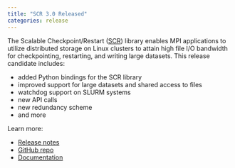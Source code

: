 ```yaml
---
title: "SCR 3.0 Released"
categories: release
---
```


The Scalable Checkpoint/Restart ([SCR](https://github.com/LLNL/scr)) library enables MPI applications to utilize distributed storage on Linux clusters to attain high file I/O bandwidth for checkpointing, restarting, and writing large datasets. This release candidate includes:
- added Python bindings for the SCR library
- improved support for large datasets and shared access to files
- watchdog support on SLURM systems
- new API calls
- new redundancy scheme
- and more

Learn more:
- [Release notes](https://github.com/LLNL/scr/releases/tag/v3.0)
- [GitHub repo](https://github.com/LLNL/scr)
- [Documentation](https://scr.readthedocs.io/en/latest/)
